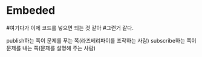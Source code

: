# Embeded

#여기다가 이제 코드를 넣으면 되는 것 같아
#그런거 같다.


publish하는 쪽이 문제를 푸는 쪽(라즈베리파이를 조작하는 사람)
subscribe하는 쪽이 문제를 내는 쪽(문제를 설명해 주는 사람)

